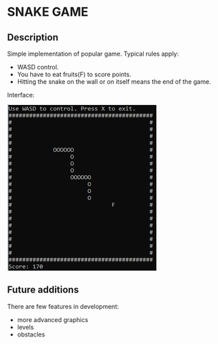 # SNAKE GAME

## Description

Simple implementation of popular game.
Typical rules apply:
- WASD control.
- You have to eat fruits(F) to score points. 
- Hitting the snake on the wall or on itself means the end of the game.

Interface:

![Screenshot](img/console.png)

## Future additions
There are few features in development:
- more advanced graphics
- levels
- obstacles